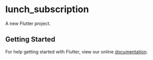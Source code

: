 # lunch_subscription

A new Flutter project.

## Getting Started

For help getting started with Flutter, view our online
[documentation](https://flutter.io/).
